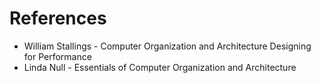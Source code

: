 # References

* William Stallings - Computer Organization and Architecture Designing for Performance 
* Linda Null - Essentials of Computer Organization and Architecture 